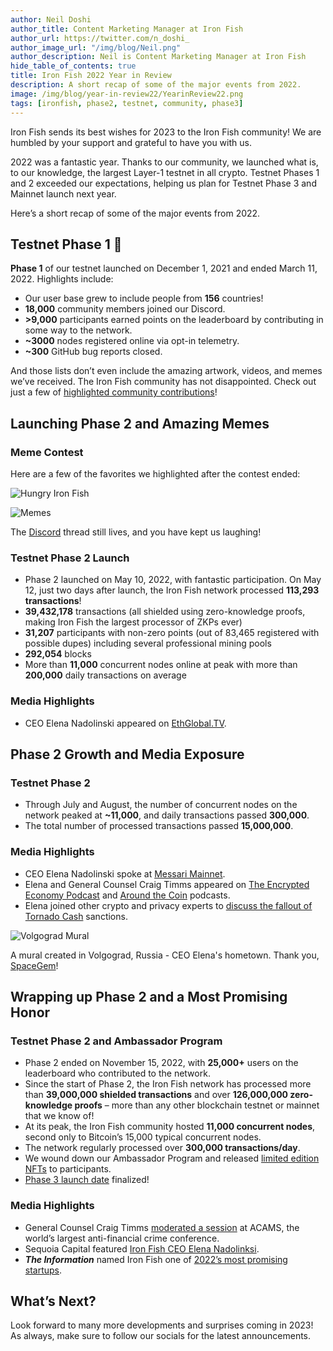 ```yaml
---
author: Neil Doshi
author_title: Content Marketing Manager at Iron Fish
author_url: https://twitter.com/n_doshi_
author_image_url: "/img/blog/Neil.png"
author_description: Neil is Content Marketing Manager at Iron Fish
hide_table_of_contents: true
title: Iron Fish 2022 Year in Review
description: A short recap of some of the major events from 2022.
image: /img/blog/year-in-review22/YearinReview22.png
tags: [ironfish, phase2, testnet, community, phase3]
---
```


Iron Fish sends its best wishes for 2023 to the Iron Fish community! We are humbled by your support and grateful to have you with us. 

2022 was a fantastic year. Thanks to our community, we launched what is, to our knowledge, the largest Layer-1 testnet in all crypto. Testnet Phases 1 and 2 exceeded our expectations, helping us plan for Testnet Phase 3 and Mainnet launch next year. 

Here’s a short recap of some of the major events from 2022.

## Testnet Phase 1 🎉

**Phase 1** of our testnet launched on December 1, 2021 and ended  March 11, 2022.  Highlights include:

- Our user base grew to include people from **156** countries!
- **18,000** community members joined our Discord.
- **>9,000** participants earned points on the leaderboard by contributing in some way to the network.
- **~3000** nodes registered online via opt-in telemetry.
- **~300** GitHub bug reports closed.

And those lists don’t even include the amazing artwork, videos, and memes we’ve received. The Iron Fish community has not disappointed.
Check out just a few of [highlighted community contributions](https://twitter.com/ironfishcrypto/status/1516115934632714245)!

## Launching Phase 2 and Amazing Memes

### Meme Contest

Here are a few of the favorites we highlighted after the contest ended: 

![Hungry Iron Fish](/img/blog/year-in-review22/fish33.gif "Hungry Iron Fish")

![Memes](/img/blog/year-in-review22/memes.png "Memes")

The [Discord](https://discord.com/channels/771503434028941353/859487131093434438) thread still lives, and you have kept us laughing!

### Testnet Phase 2 Launch

- Phase 2 launched on May 10, 2022, with fantastic participation. On May 12, just two days after launch, the Iron Fish network processed **113,293 transactions**!
- **39,432,178** transactions (all shielded using zero-knowledge proofs, making Iron Fish the largest processor of ZKPs ever)
- **31,207** participants with non-zero points (out of 83,465 registered with possible dupes) including several professional mining pools
- **292,054** blocks
- More than **11,000** concurrent nodes online at peak with more than **200,000** daily transactions on average

### Media Highlights
- CEO Elena Nadolinski appeared on [EthGlobal.TV](https://twitter.com/ETHGlobal/status/1522337553818570754).

## Phase 2 Growth and Media Exposure

### Testnet Phase 2

- Through July and August, the number of concurrent nodes on the network peaked at **~11,000**, and daily transactions passed **300,000**. 
- The total number of processed transactions passed **15,000,000**.

### Media Highlights

- CEO Elena Nadolinski spoke at [Messari Mainnet](https://www.youtube.com/watch?v=kru4oLjPD-A).
- Elena and General Counsel Craig Timms appeared on [The Encrypted Economy Podcast](https://www.youtube.com/watch?v=x-3Cct7_SP0) and [Around the Coin](https://www.youtube.com/watch?v=Vguia3WAI6Y) podcasts.
- Elena joined other crypto and privacy experts to [discuss the fallout of Tornado Cash](https://www.youtube.com/watch?v=s4RMbrMvC60&t=15s) sanctions.

![Volgograd Mural](/img/blog/year-in-review22/muralVolgograd.jpg "Volgograd Mural")

A mural created in Volgograd, Russia - CEO Elena's hometown. Thank you, [SpaceGem](https://twitter.com/SpaceGemBlog/status/1573406920563621888)! 

## Wrapping up Phase 2  and a Most Promising Honor

### Testnet Phase 2 and Ambassador Program

- Phase 2 ended on November 15, 2022, with **25,000+** users on the leaderboard who contributed to the network.
- Since the start of Phase 2, the Iron Fish network has processed more than **39,000,000 shielded transactions** and over **126,000,000 zero-knowledge proofs** – more than any other blockchain testnet or mainnet that we know of!
- At its peak, the Iron Fish community hosted **11,000 concurrent nodes**, second only to Bitcoin’s 15,000 typical concurrent nodes.
- The network regularly processed over **300,000 transactions/day**.
- We wound down our Ambassador Program and released [limited edition NFTs](https://ironfish.network/blog/2022/11/22/November-Community-Update) to participants.
- [Phase 3 launch date](https://testnet.ironfish.network/about) finalized!

### Media Highlights

- General Counsel Craig Timms [moderated a session](https://ironfish.network/blog/2022/10/25/acams) at ACAMS, the world’s largest anti-financial crime conference. 
- Sequoia Capital featured [Iron Fish CEO Elena Nadolinksi](https://www.sequoiacap.com/article/elena-nadolinski-spotlight/).
- ***The Information*** named Iron Fish one of [2022’s most promising startups](https://www.theinformation.com/ti50).

## What’s Next?
Look forward to many more developments and surprises coming in 2023! As always, make sure to follow our socials for the latest announcements.
